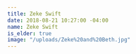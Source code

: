 ```yaml
---
title: Zeke Swift
date: 2018-08-21 10:27:00 -04:00
name: Zeke Swift
is_elder: true
image: "/uploads/Zeke%20and%20Beth.jpg"
---
```


